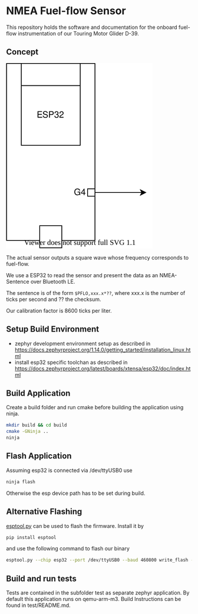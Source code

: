 # NMEA Fuel-flow Sensor

This repository holds the software and documentation for the onboard fuel-flow instrumentation of our
Touring Motor Glider D-39.

## Concept

![overview](overview.drawio.svg)

The actual sensor outputs a square wave whose frequency corresponds to fuel-flow.

We use a ESP32 to read the sensor and present the data as an NMEA-Sentence over Bluetooth LE.

The sentence is of the form `$PFLO,xxx.x*??`, where xxx.x is the number of ticks per second and ?? the checksum.

Our calibration factor is 8600 ticks per liter.

## Setup Build Environment

* zephyr development environment setup as described in https://docs.zephyrproject.org/1.14.0/getting_started/installation_linux.html
* install esp32 specific toolchan as described in https://docs.zephyrproject.org/latest/boards/xtensa/esp32/doc/index.html

## Build Application

Create a build folder and run cmake before building the application using ninja.

```bash
mkdir build && cd build
cmake -GNinja ..
ninja
```

## Flash Application

Assuming esp32 is connected via /dev/ttyUSB0 use

```bash
ninja flash
```

Otherwise the esp device path has to be set during build.

## Alternative Flashing

[esptool.py](https://github.com/espressif/esptool) can be used to flash the firmware. Install it by

``` bash
pip install esptool
```

and use the following command to flash our binary

``` bash
esptool.py --chip esp32 --port /dev/ttyUSB0 --baud 460800 write_flash -z 0x10000 zephyr.bin
```

## Build and run tests

Tests are contained in the subfolder test as separate zephyr application. By default this application runs on qemu-arm-m3. Build Instructions can be found in test/README.md.
